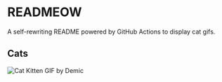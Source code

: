 # READMEOW

A self-rewriting README powered by GitHub Actions to display cat gifs.

## Cats

![Cat Kitten GIF by Demic](https://media2.giphy.com/media/3oriO0OEd9QIDdllqo/200.gif?cid=9acd02dazwn6841phjojx65epjxm8qmf4h1k85pxz9g6o0lj&ep=v1_gifs_search&rid=200.gif&ct=g)
